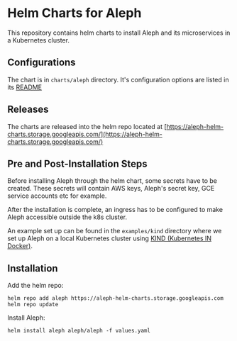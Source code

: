 <!--
SPDX-FileCopyrightText: 2022 2014-2015 Friedrich Lindenberg, <friedrich@pudo.org>, et al.
SPDX-FileCopyrightText: 2022 2016-2020 Journalism Development Network,Inc

SPDX-License-Identifier: MIT
-->

# Helm Charts for Aleph

This repository contains helm charts to install Aleph and its microservices in a Kubernetes cluster.

## Configurations

The chart is in `charts/aleph` directory. It's configuration options are listed in its [README](charts/aleph/README.md)

## Releases

The charts are released into the helm repo located at [https://aleph-helm-charts.storage.googleapis.com/](https://aleph-helm-charts.storage.googleapis.com/)

## Pre and Post-Installation Steps

Before installing Aleph through the helm chart, some secrets have to be created. These secrets will contain AWS keys, Aleph's secret key, GCE service accounts etc for example.

After the installation is complete, an ingress has to be configured to make Aleph accessible outside the k8s cluster.

An example set up can be found in the `examples/kind` directory where we set up Aleph on a local Kubernetes cluster using [KIND (Kubernetes IN Docker)](https://kind.sigs.k8s.io/).

## Installation

Add the helm repo:
```
helm repo add aleph https://aleph-helm-charts.storage.googleapis.com
helm repo update
```

Install Aleph:
```
helm install aleph aleph/aleph -f values.yaml
```